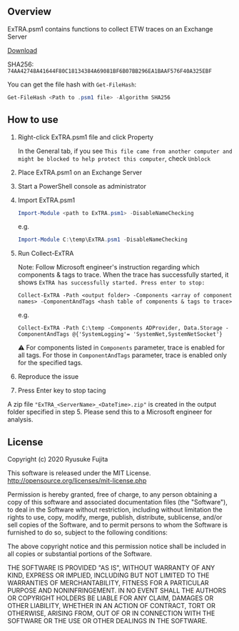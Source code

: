## Overview

ExTRA.psm1 contains functions to collect ETW traces on an Exchange Server

[Download](https://github.com/jpmessaging/ExTRA/releases/download/v2024-12-20/ExTRA.psm1)

SHA256: `74AA42748A41644F80C18134384A69081BF6B07BB296EA1BAAF576F40A325EBF`

You can get the file hash with `Get-FileHash`:

  ```PowerShell
  Get-FileHash <Path to .psm1 file> -Algorithm SHA256
  ```

## How to use

1. Right-click ExTRA.psm1 file and click Property

    In the General tab, if you see `This file came from another computer and might be blocked to help protect this computer`, check `Unblock`

2. Place ExTRA.psm1 on an Exchange Server
3. Start a PowerShell console as administrator
4. Import ExTRA.psm1

    ```PowerShell
    Import-Module <path to ExTRA.psm1> -DisableNameChecking
    ```

    e.g.
    ```PowerShell
    Import-Module C:\temp\ExTRA.psm1 -DisableNameChecking
    ```

5. Run Collect-ExTRA

    Note: Follow Microsoft engineer's instruction regarding which components & tags to trace.
    When the trace has successfully started, it shows `ExTRA has successfully started. Press enter to stop:`

    ```
    Collect-ExTRA -Path <output folder> -Components <array of component names> -ComponentAndTags <hash table of components & tags to trace>
    ```

    e.g.
    ```
    Collect-ExTRA -Path C:\temp -Components ADProvider, Data.Storage -ComponentAndTags @{'SystemLogging'= 'SystemNet,SystemNetSocket'}
    ```

    ⚠️ For components listed in `Components` parameter, trace is enabled for all tags.  For those in `ComponentAndTags` parameter, trace is enabled only for the specified tags.


6.  Reproduce the issue

7. Press Enter key to stop tacing

A zip file `"ExTRA_<ServerName>_<DateTime>.zip"` is created in the output folder specified in step 5.
Please send this to a Microsoft engineer for analysis.

## License
Copyright (c) 2020 Ryusuke Fujita

This software is released under the MIT License.  
http://opensource.org/licenses/mit-license.php

Permission is hereby granted, free of charge, to any person obtaining a copy of this software and associated documentation files (the "Software"), to deal in the Software without restriction, including without limitation the rights to use, copy, modify, merge, publish, distribute, sublicense, and/or sell copies of the Software, and to permit persons to whom the Software is furnished to do so, subject to the following conditions:

The above copyright notice and this permission notice shall be included in all copies or substantial portions of the Software.

THE SOFTWARE IS PROVIDED "AS IS", WITHOUT WARRANTY OF ANY KIND, EXPRESS OR IMPLIED, INCLUDING BUT NOT LIMITED TO THE WARRANTIES OF MERCHANTABILITY, FITNESS FOR A PARTICULAR PURPOSE AND NONINFRINGEMENT. IN NO EVENT SHALL THE AUTHORS OR COPYRIGHT HOLDERS BE LIABLE FOR ANY CLAIM, DAMAGES OR OTHER LIABILITY, WHETHER IN AN ACTION OF CONTRACT, TORT OR OTHERWISE, ARISING FROM, OUT OF OR IN CONNECTION WITH THE SOFTWARE OR THE USE OR OTHER DEALINGS IN THE SOFTWARE.

